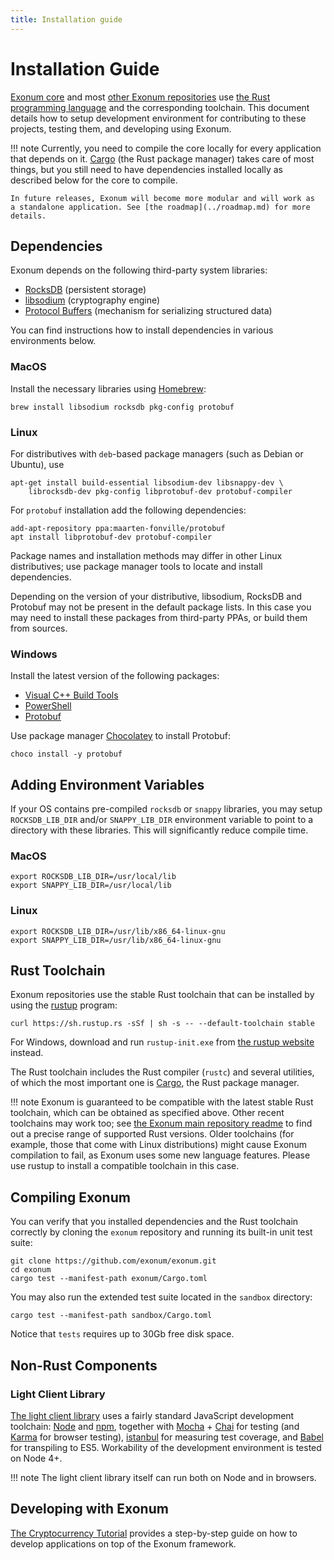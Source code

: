 ```yaml
---
title: Installation guide
---
```

# Installation Guide

<!-- cspell:ignore ppas,Chocolatey -->

[Exonum core][exonum] and most [other Exonum repositories][exonum-org] use
[the Rust programming language][rust] and the corresponding toolchain.
This document details how to setup development environment for contributing
to these projects, testing them, and developing using Exonum.

!!! note
    Currently, you need to compile the core locally for every application
    that depends on it. [Cargo][cargo] (the Rust package manager) takes care
    of most things, but you still need to have dependencies
    installed locally as described below for the core to compile.

    In future releases, Exonum will become more modular and will work as
    a standalone application. See [the roadmap](../roadmap.md) for more details.

## Dependencies

Exonum depends on the following third-party system libraries:

- [RocksDB][rocksdb] (persistent storage)
- [libsodium][libsodium] (cryptography engine)
- [Protocol Buffers][protobuf] (mechanism for serializing structured data)

You can find instructions how to install dependencies in various environments
below.

### MacOS

Install the necessary libraries using [Homebrew][homebrew]:

```shell
brew install libsodium rocksdb pkg-config protobuf
```

### Linux

For distributives with `deb`-based package managers (such as Debian or Ubuntu),
use

```shell
apt-get install build-essential libsodium-dev libsnappy-dev \
    librocksdb-dev pkg-config libprotobuf-dev protobuf-compiler
```

For `protobuf` installation add the following dependencies:

```shell
add-apt-repository ppa:maarten-fonville/protobuf
apt install libprotobuf-dev protobuf-compiler
```

Package names and installation methods may differ in other Linux distributives;
use package manager tools to locate and install dependencies.

Depending on the version of your distributive, libsodium, RocksDB and Protobuf
may not
be present in the default package lists. In this case you may need to install
these packages from third-party PPAs, or build them from sources.

### Windows

Install the latest version of the following packages:

- [Visual C++ Build Tools][build_tools]
- [PowerShell][powershell]
- [Protobuf][protobuf]

Use package manager [Chocolatey][chocolatey] to install Protobuf:

```shell
choco install -y protobuf
```

## Adding Environment Variables

If your OS contains pre-compiled `rocksdb` or `snappy` libraries,
you may setup `ROCKSDB_LIB_DIR` and/or `SNAPPY_LIB_DIR` environment variable
to point to a directory with these libraries.
This will significantly reduce compile time.

### MacOS

```shell
export ROCKSDB_LIB_DIR=/usr/local/lib
export SNAPPY_LIB_DIR=/usr/local/lib
```

### Linux

```shell
export ROCKSDB_LIB_DIR=/usr/lib/x86_64-linux-gnu
export SNAPPY_LIB_DIR=/usr/lib/x86_64-linux-gnu
```

## Rust Toolchain

Exonum repositories use the stable Rust toolchain that can be installed
by using the [rustup](https://www.rustup.rs) program:

```shell
curl https://sh.rustup.rs -sSf | sh -s -- --default-toolchain stable
```

For Windows, download and run `rustup-init.exe` from
[the rustup website](https://www.rustup.rs/) instead.

The Rust toolchain includes the Rust compiler (`rustc`) and several utilities,
of which the most important one is [Cargo][cargo], the Rust package manager.

!!! note
    Exonum is guaranteed to be compatible with
    the latest stable Rust toolchain, which can be obtained as specified above.
    Other recent toolchains may work too; see
    [the Exonum main repository readme][readme] to find out
    a precise range of supported Rust versions.
    Older toolchains (for example, those that come with Linux
    distributions) might cause Exonum compilation to fail, as Exonum uses
    some new language features. Please use rustup to install a compatible
    toolchain in this case.

## Compiling Exonum

You can verify that you installed dependencies and the Rust toolchain correctly
by cloning the `exonum` repository and running its built-in unit test suite:

```shell
git clone https://github.com/exonum/exonum.git
cd exonum
cargo test --manifest-path exonum/Cargo.toml
```

You may also run the extended test suite located in the `sandbox` directory:

```shell
cargo test --manifest-path sandbox/Cargo.toml
```

Notice that `tests` requires up to 30Gb free disk space.

## Non-Rust Components

### Light Client Library

[The light client library][exonum-client] uses a fairly standard JavaScript
development toolchain:
[Node][nodejs] and [npm][npm], together with [Mocha][mocha] + [Chai][chai] for
testing (and [Karma][karma] for browser testing),
[istanbul][istanbul] for measuring test coverage, and
[Babel][babel] for transpiling to ES5. Workability of the development
environment is tested on Node 4+.

!!! note
    The light client library itself can run both on Node and in browsers.

## Developing with Exonum

[The Cryptocurrency Tutorial](create-service.md) provides a step-by-step
guide on how to develop applications on top of the Exonum framework.

[exonum]: https://github.com/exonum/exonum/
[readme]: https://github.com/exonum/exonum/#readme
[exonum-org]: http://github.com/exonum/
[rust]: http://rust-lang.org/
[leveldb]: http://leveldb.org/
[rocksdb]: http://rocksdb.org/
[protobuf]: https://developers.google.com/protocol-buffers/
[libsodium]: https://download.libsodium.org/doc/
[homebrew]: https://brew.sh/
[chocolatey]: https://chocolatey.org/
[cargo]: http://doc.crates.io/guide.html
[exonum-client]: https://github.com/exonum/exonum-client
[nodejs]: http://nodejs.org/
[npm]: http://npmjs.com/
[mocha]: http://mochajs.org/
[chai]: http://chaijs.com/
[karma]: http://karma-runner.github.io/1.0/index.html
[istanbul]: https://istanbul.js.org/
[babel]: http://babeljs.io/
[rel0.3.0]: https://github.com/exonum/exonum/releases/tag/v0.3
[build_tools]: https://www.visualstudio.com/downloads/
[powershell]: https://docs.microsoft.com/en-us/powershell/scripting/setup/installing-windows-powershell?view=powershell-6
[protobuf]: https://developers.google.com/protocol-buffers/
